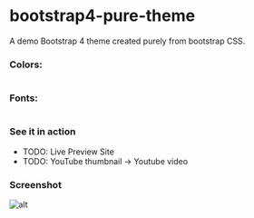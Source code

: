 # bootstrap4-pure-theme

A demo Bootstrap 4 theme created purely from bootstrap CSS.

### Colors:
```

```

### Fonts:
```

```

### See it in action

- TODO: Live Preview Site
- TODO: YouTube thumbnail -> Youtube video

### Screenshot

![alt](image/screenshot-bootstrap4-pure-theme.png)